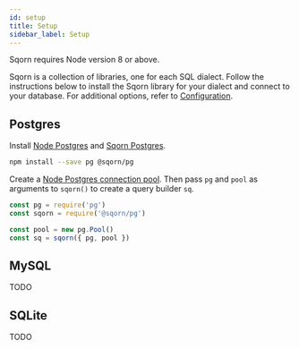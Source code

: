 ```yaml
---
id: setup
title: Setup
sidebar_label: Setup
---
```


Sqorn requires Node version 8 or above.

Sqorn is a collection of libraries, one for each SQL dialect. Follow the instructions below to install the Sqorn library for your dialect and connect to your database. For additional options, refer to [Configuration](configuration).

## Postgres

Install [Node Postgres](https://www.npmjs.com/package/pg) and [Sqorn Postgres](https://www.npmjs.com/package/@sqorn/pg).

```sh
npm install --save pg @sqorn/pg
```

Create a [Node Postgres connection pool](https://node-postgres.com/features/connecting). Then pass `pg` and `pool` as arguments to `sqorn()` to create a query builder `sq`.

```javascript
const pg = require('pg')
const sqorn = require('@sqorn/pg')

const pool = new pg.Pool()
const sq = sqorn({ pg, pool })
```

## MySQL

TODO

## SQLite

TODO
